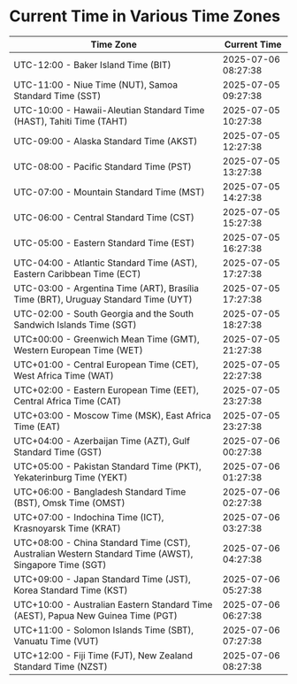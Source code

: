 # Current Time in Various Time Zones

| Time Zone | Current Time |
|-----------|--------------|
| UTC-12:00 - Baker Island Time (BIT) | 2025-07-06 08:27:38 |
| UTC-11:00 - Niue Time (NUT), Samoa Standard Time (SST) | 2025-07-05 09:27:38 |
| UTC-10:00 - Hawaii-Aleutian Standard Time (HAST), Tahiti Time (TAHT) | 2025-07-05 10:27:38 |
| UTC-09:00 - Alaska Standard Time (AKST) | 2025-07-05 12:27:38 |
| UTC-08:00 - Pacific Standard Time (PST) | 2025-07-05 13:27:38 |
| UTC-07:00 - Mountain Standard Time (MST) | 2025-07-05 14:27:38 |
| UTC-06:00 - Central Standard Time (CST) | 2025-07-05 15:27:38 |
| UTC-05:00 - Eastern Standard Time (EST) | 2025-07-05 16:27:38 |
| UTC-04:00 - Atlantic Standard Time (AST), Eastern Caribbean Time (ECT) | 2025-07-05 17:27:38 |
| UTC-03:00 - Argentina Time (ART), Brasília Time (BRT), Uruguay Standard Time (UYT) | 2025-07-05 17:27:38 |
| UTC-02:00 - South Georgia and the South Sandwich Islands Time (SGT) | 2025-07-05 18:27:38 |
| UTC±00:00 - Greenwich Mean Time (GMT), Western European Time (WET) | 2025-07-05 21:27:38 |
| UTC+01:00 - Central European Time (CET), West Africa Time (WAT) | 2025-07-05 22:27:38 |
| UTC+02:00 - Eastern European Time (EET), Central Africa Time (CAT) | 2025-07-05 23:27:38 |
| UTC+03:00 - Moscow Time (MSK), East Africa Time (EAT) | 2025-07-05 23:27:38 |
| UTC+04:00 - Azerbaijan Time (AZT), Gulf Standard Time (GST) | 2025-07-06 00:27:38 |
| UTC+05:00 - Pakistan Standard Time (PKT), Yekaterinburg Time (YEKT) | 2025-07-06 01:27:38 |
| UTC+06:00 - Bangladesh Standard Time (BST), Omsk Time (OMST) | 2025-07-06 02:27:38 |
| UTC+07:00 - Indochina Time (ICT), Krasnoyarsk Time (KRAT) | 2025-07-06 03:27:38 |
| UTC+08:00 - China Standard Time (CST), Australian Western Standard Time (AWST), Singapore Time (SGT) | 2025-07-06 04:27:38 |
| UTC+09:00 - Japan Standard Time (JST), Korea Standard Time (KST) | 2025-07-06 05:27:38 |
| UTC+10:00 - Australian Eastern Standard Time (AEST), Papua New Guinea Time (PGT) | 2025-07-06 06:27:38 |
| UTC+11:00 - Solomon Islands Time (SBT), Vanuatu Time (VUT) | 2025-07-06 07:27:38 |
| UTC+12:00 - Fiji Time (FJT), New Zealand Standard Time (NZST) | 2025-07-06 08:27:38 |
